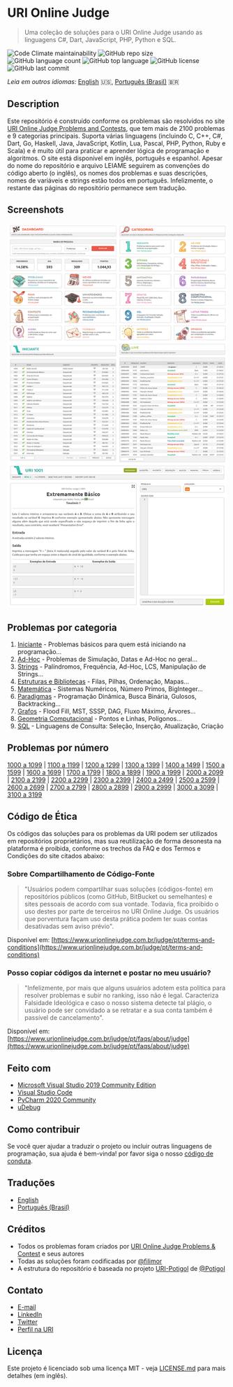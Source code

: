 # URI Online Judge

> Uma coleção de soluções para o URI Online Judge usando as linguagens C#, Dart, JavaScript, PHP, Python e SQL.

![Code Climate maintainability](https://img.shields.io/codeclimate/maintainability/filimor/uri-online-judge)
![GitHub repo size](https://img.shields.io/github/repo-size/filimor/uri-online-judge)
![GitHub language count](https://img.shields.io/github/languages/count/filimor/uri-online-judge)
![GitHub top language](https://img.shields.io/github/languages/top/filimor/uri-online-judge)
![GitHub license](https://img.shields.io/github/license/filimor/uri-online-judge)
![GitHub last commit](https://img.shields.io/github/last-commit/filimor/uri-online-judge)

*Leia em outros idiomas:* [English](https://github.com/filimor/uri-online-judge/blob/master/README.md) :us:,
[Português (Brasil)](https://github.com/filimor/uri-online-judge/blob/master/README.pt-br.md) :brazil:

## Description

Este repositório é construído conforme os problemas são resolvidos no site
[URI Online Judge Problems and Contests](https://www.urionlinejudge.com.br/), que tem mais de 2100 problemas e 9
categorias principais. Suporta várias linguagens (incluindo C, C++, C#, Dart, Go, Haskell, Java, JavaScript, Kotlin,
Lua, Pascal, PHP, Python, Ruby e Scala) e é muito útil para praticar e aprender lógica de programação e algoritmos. O
site está disponível em inglês, português e espanhol. Apesar do nome do repositório e arquivo LEIAME seguirem as
convenções do código aberto (o inglês), os nomes dos problemas e suas descrições, nomes de variáveis e strings estão
todos em português. Infelizmente, o restante das páginas do repositório permanece sem tradução.

<!--![Problemas resolvidos]() //TODO-->

## Screenshots

![Official website](screenshot.png "Screenshots")

## Problemas por categoria

1. [Iniciante](problemas/1-iniciante.md) - Problemas básicos para quem está iniciando na programação...
2. [Ad-Hoc](problemas/2-ad-hoc.md) - Problemas de Simulação, Datas e Ad-Hoc no geral...
3. [Strings](problemas/3-strings.md) - Palíndromos, Frequência, Ad-Hoc, LCS, Manipulação de Strings...
4. [Estruturas e Bibliotecas](problemas/4-estruturas-bibliotecas.md) - Filas, Pilhas, Ordenação, Mapas...
5. [Matemática](problemas/5-matematica.md) -  Sistemas Numéricos, Número Primos, BigInteger...
6. [Paradigmas](problemas/6-paradigmas.md) - Programação Dinâmica, Busca Binária, Gulosos, Backtracking...
7. [Grafos](problemas/7-grafos.md) - Flood Fill, MST, SSSP, DAG, Fluxo Máximo, Árvores...
8. [Geometria Computacional](problemas/8-geometria-computacional.md) - Pontos e Linhas, Polígonos...
9. [SQL](problemas/9-sql.md) - Linguagens de Consulta: Seleção, Inserção, Atualização, Criação

## Problemas por número

[1000 a 1099](problemas/1000) |
[1100 a 1199](problemas/1100) |
[1200 a 1299](problemas/1200) |
[1300 a 1399](problemas/1300) |
[1400 a 1499](problemas/1400) |
[1500 a 1599](problemas/1500) |
[1600 a 1699](problemas/1600) |
[1700 a 1799](problemas/1700) |
[1800 a 1899](problemas/1800) |
[1900 a 1999](problemas/1900) |
[2000 a 2099](problemas/2000) |
[2100 a 2199](problemas/2100) |
[2200 a 2299](problemas/2200) |
[2300 a 2399](problemas/2300) |
[2400 a 2499](problemas/2400) |
[2500 a 2599](problemas/2500) |
[2600 a 2699](problemas/2600) |
[2700 a 2799](problemas/2700) |
[2800 a 2899](problemas/2800) |
[2900 a 2999](problemas/2900) |
[3000 a 3099](problemas/3000) |
[3100 a 3199](problemas/3100)

## Código de Ética

Os códigos das soluções para os problemas da URI podem ser utilizados em repositórios proprietários, mas sua
reutilização de forma desonesta na plataforma é proibida, conforme os trechos da FAQ e dos Termos e Condições do site
citados abaixo:

### Sobre Compartilhamento de Código-Fonte

> "Usuários podem compartilhar suas soluções (códigos-fonte) em repositórios públicos (como GitHub, BitBucket ou
> semelhantes) e sites pessoais de acordo com sua vontade. Todavia, fica proibido o uso destes por parte de terceiros
> no URI Online Judge. Os usuários que porventura façam uso desta prática podem ter suas contas desativadas sem aviso
> prévio".

Disponível em:
[https://www.urionlinejudge.com.br/judge/pt/terms-and-conditions](https://www.urionlinejudge.com.br/judge/pt/terms-and-conditions)

### Posso copiar códigos da internet e postar no meu usuário?

> ​"Infelizmente, por mais que alguns usuários adotem esta política para resolver problemas e subir no ranking, isso não
> é legal. Caracteriza Falsidade Ideológica e caso o nosso sistema detecte tal plágio, o usuário pode ser convidado a
> se retratar e a sua conta também é passível de cancelamento".

Disponível em:
[https://www.urionlinejudge.com.br/judge/pt/faqs/about/judge](https://www.urionlinejudge.com.br/judge/pt/faqs/about/judge)

## Feito com

- [Microsoft Visual Studio 2019 Community Edition](https://visualstudio.microsoft.com/vs/community/)
- [Visual Studio Code](https://code.visualstudio.com/)
- [PyCharm 2020 Community](https://www.jetbrains.com/pycharm/)
- [uDebug](https://www.udebug.com/)

## Como contribuir

Se você quer ajudar a traduzir o projeto ou incluir outras linguagens de programação, sua ajuda é bem-vinda! por favor
siga o nosso [código de conduta](https://github.com/filimor/uri-online-judge/blob/master/CODE_OF_CONDUCT.pt-BR.md).

## Traduções

- [English](https://github.com/filimor/uri-online-judge/blob/master/README.md)
- [Português (Brasil)](https://github.com/filimor/uri-online-judge/blob/master/README.pt-br.md)

## Créditos

- Todos os problemas foram criados por [URI Online Judge Problems & Contest](https://www.urionlinejudge.com.br) e seus
autores
- Todas as soluções foram codificadas por [@filimor](https://github.com/filimor)
- A estrutura do repositório é baseada no projeto [URI-Potigol](https://github.com/potigol/URI-Potigol) de
[@Potigol](https://github.com/potigol)

## Contato

- [E-mail](mailto:filimor@posteo.net)
- [LinkedIn](https://www.linkedin.com/in/filimor/)
- [Twitter](https://www.twitter.com/filimorbr/)
- [Perfil na URI](https://www.urionlinejudge.com.br/judge/pt/users/statistics/353923)

## Licença

Este projeto é licenciado sob uma licença MIT - veja
[LICENSE.md](https://github.com/filimor/uri-online-judge/blob/master/LICENSE "MIT") para mais detalhes (em inglês).
